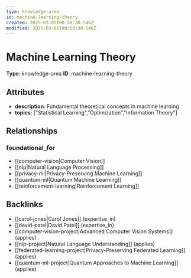 ```yaml
---
type: knowledge-area
id: machine-learning-theory
created: 2025-03-05T00:58:30.546Z
modified: 2025-03-05T00:58:30.546Z
---
```


# Machine Learning Theory

**Type**: knowledge-area
**ID**: machine-learning-theory

## Attributes

- **description**: Fundamental theoretical concepts in machine learning
- **topics**: ["Statistical Learning","Optimization","Information Theory"]

## Relationships

### foundational_for

- [[computer-vision|Computer Vision]]
- [[nlp|Natural Language Processing]]
- [[privacy-ml|Privacy-Preserving Machine Learning]]
- [[quantum-ml|Quantum Machine Learning]]
- [[reinforcement-learning|Reinforcement Learning]]

## Backlinks

- [[carol-jones|Carol Jones]] (expertise_in)
- [[david-patel|David Patel]] (expertise_in)
- [[computer-vision-project|Advanced Computer Vision Systems]] (applies)
- [[nlp-project|Natural Language Understanding]] (applies)
- [[federated-learning-project|Privacy-Preserving Federated Learning]] (applies)
- [[quantum-ml-project|Quantum Approaches to Machine Learning]] (applies)

